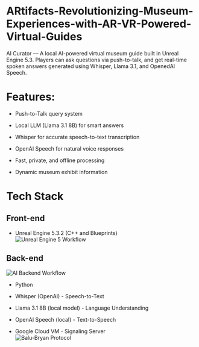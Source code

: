 # ARtifacts-Revolutionizing-Museum-Experiences-with-AR-VR-Powered-Virtual-Guides
AI Curator — A local AI-powered virtual museum guide built in Unreal Engine 5.3. Players can ask questions via push-to-talk, and get real-time spoken answers generated using Whisper, Llama 3.1, and OpenedAI Speech.

# **Features:**

- Push-to-Talk query system

- Local LLM (Llama 3.1 8B) for smart answers

- Whisper for accurate speech-to-text transcription

- OpenAI Speech for natural voice responses

- Fast, private, and offline processing

- Dynamic museum exhibit information

# Tech Stack
## Front-end

- Unreal Engine 5.3.2 (C++ and Blueprints)  
![Unreal Engine 5 Workflow](https://github.com/user-attachments/assets/9b7ad29b-98c3-44b0-8013-c5640df5f816)

## Back-end
![AI Backend Workflow](https://github.com/user-attachments/assets/b841bd0a-c847-41f8-9d0c-a55e0bd9e95f)  
- Python

- Whisper (OpenAI) - Speech-to-Text

- Llama 3.1 8B (local model) - Language Understanding

- OpenAI Speech (local) - Text-to-Speech

- Google Cloud VM - Signaling Server  
![Balu-Bryan Protocol](https://github.com/user-attachments/assets/da5edf2f-5d77-4cf2-b931-9aef65fadf01)



